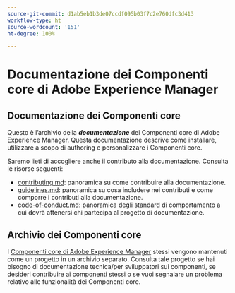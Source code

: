 ```yaml
---
source-git-commit: d1ab5eb1b3de07ccdf095b03f7c2e760dfc3d413
workflow-type: ht
source-wordcount: '151'
ht-degree: 100%

---
```

# Documentazione dei Componenti core di Adobe Experience Manager

## Documentazione dei Componenti core

Questo è l’archivio della ***documentazione*** dei Componenti core di Adobe Experience Manager. Questa documentazione descrive come installare, utilizzare a scopo di authoring e personalizzare i Componenti core.

Saremo lieti di accogliere anche il contributo alla documentazione. Consulta le risorse seguenti:

* [contributing.md](contributing.md): panoramica su come contribuire alla documentazione.
* [guidelines.md](guidelines.md): panoramica su cosa includere nei contributi e come comporre i contributi alla documentazione.
* [code-of-conduct.md](code-of-conduct.md): panoramica degli standard di comportamento a cui dovrà attenersi chi partecipa al progetto di documentazione.

## Archivio dei Componenti core

I [Componenti core di Adobe Experience Manager](https://github.com/adobe/aem-core-wcm-components) stessi vengono mantenuti come un progetto in un archivio separato. Consulta tale progetto se hai bisogno di documentazione tecnica/per sviluppatori sui componenti, se desideri contribuire ai componenti stessi o se vuoi segnalare un problema relativo alle funzionalità dei Componenti core.
